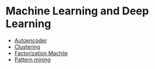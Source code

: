 Machine Learning and Deep Learning
======

- [Autoencoder](./autoencoder.md)
- [Clustering](./clustering.md)
- [Factorization Machile](./fm.md)
- [Pattern mining](./pattern_mining.md)